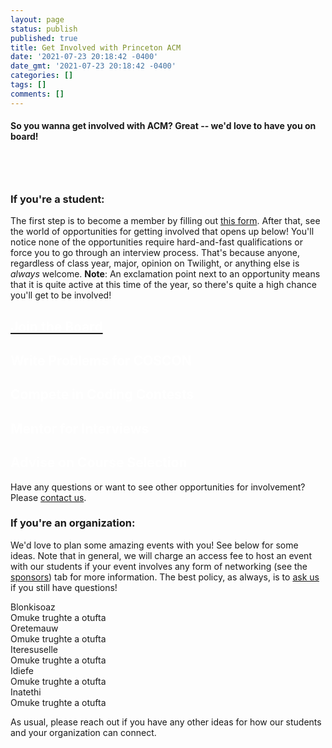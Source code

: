```yaml
---
layout: page
status: publish
published: true
title: Get Involved with Princeton ACM
date: '2021-07-23 20:18:42 -0400'
date_gmt: '2021-07-23 20:18:42 -0400'
categories: []
tags: []
comments: []
---
```

#### So you wanna get involved with ACM? Great -- we'd love to have you on board! 

<div style="height: 40px"></div>

### **If you're a student:** 
The first step is to become a member by filling out <a href="https://forms.gle/7HcG9zUtD7wPj9Rc9">this form</a>. After that, see the world of opportunities for getting involved that opens up below! You'll notice none of the opportunities require hard-and-fast qualifications or force you to go through an interview process. That's because anyone, regardless of class year, major, opinion on Twilight, or anything else is <em>always</em> welcome. **Note**: An exclamation point next to an opportunity means that it is quite active at this time of the year, so there's quite a high chance you'll get to be involved!

<div class="accordion-gallery">
    <div class="options student-gallery">
        <a class="option active" style="--optionBackground:url(/images/18-19-officers.jpg);" href="/" data="/officers">
            <div class="shadow"></div>
            <div class="label">
                <!-- <div class="icon">
                    <i class="fas fa-walking"></i>
                </div> -->
                <div class="info">
                    <div class="main"><h2 style="color: white; font-weight: bold">Join the Board</h2></div>
                    <!-- <div class="sub"><span style="width:100%"><a href="/officers/">Officer Elections</a> are usually held in late spring, but we're always receptive to ideas. If we think that you're idea is a good one, we can offer you a spot on the board to help you implement it!</span></div> -->
                </div>
            </div>
        </a>
        <a class="option" style="--optionBackground:url(/images/COSCON_dark_background.png); background-position: -5px 15px" data="/announcements#cosconwriting">
            <div class="shadow"></div>
            <div class="label">
                <div class="icon">
                    <i class="fa fa-exclamation-circle"></i>
                </div>
                <div class="info">
                    <div class="main"><h2 style="color: white; font-weight: bold">Write Problems for COSCON</h2></div>
                </div>
            </div>
        </a>
        <a class="option" style="--optionBackground:url(/images/icpc_team.jpg);" data="/events/icpc">
            <div class="shadow"></div>
            <div class="label">
                <div class="icon">
                    <i class="fa fa-exclamation-circle"></i>
                </div>
                <div class="info">
                    <div class="main"><h2 style="color: white; font-weight: bold">Compete in Coding Contests</h2></div>
                </div>
            </div>
        </a>
        <a class="option" style="--optionBackground:url(/images/interview_prep_cropped.png);" data="/events/interview_prep">
            <div class="shadow"></div>
            <div class="label">
                <div class="icon">
                    <i class="fa fa-exclamation-circle"></i>
                </div>
                <div class="info">
                    <div class="main"><h2 style="color: white; font-weight: bold">Mentor for Interviews</h2></div>
                </div>
            </div>
        </a>
        <a class="option" style="--optionBackground:url(https://66.media.tumblr.com/f19901f50b79604839ca761cd6d74748/tumblr_o65rohhkQL1qho82wo1_1280.jpg);" data="/events/advising">
            <div class="shadow"></div>
            <div class="label">
                <div class="icon">
                    <i class="fa fa-exclamation-circle"></i>
                </div>
                <div class="info">
                    <div class="main"><h2 style="color: white; font-weight: bold">Advise on Course Selection</h2></div>
                </div>
            </div>
        </a>
    </div>
</div>

Have any questions or want to see other opportunities for involvement? Please [contact us](/contact/index.html).

### **If you're an organization:** 
We'd love to plan some amazing events with you! See below for some ideas. Note that in general, we will charge an access fee to host an event with our students if your event involves any form of networking (see the [sponsors](/sponsors/sponsor_info)) tab for more information. The best policy, as always, is to [ask us](/contact) if you still have questions!

<div class="accordion-gallery">
    <div class="options org-gallery">
    <div class="option active" style="--optionBackground:url(https://66.media.tumblr.com/6fb397d822f4f9f4596dff2085b18f2e/tumblr_nzsvb4p6xS1qho82wo1_1280.jpg);">
        <div class="shadow"></div>
        <div class="label">
            <div class="icon">
                <i class="fas fa-walking"></i>
            </div>
            <div class="info">
                <div class="main">Blonkisoaz</div>
                <div class="sub">Omuke trughte a otufta</div>
            </div>
        </div>
    </div>
    <div class="option" style="--optionBackground:url(https://66.media.tumblr.com/8b69cdde47aa952e4176b4200052abf4/tumblr_o51p7mFFF21qho82wo1_1280.jpg);">
        <div class="shadow"></div>
        <div class="label">
            <div class="icon">
                <i class="fas fa-snowflake"></i>
            </div>
            <div class="info">
                <div class="main">Oretemauw</div>
                <div class="sub">Omuke trughte a otufta</div>
            </div>
        </div>
    </div>
    <div class="option" style="--optionBackground:url(https://66.media.tumblr.com/5af3f8303456e376ceda1517553ba786/tumblr_o4986gakjh1qho82wo1_1280.jpg);">
        <div class="shadow"></div>
        <div class="label">
            <div class="icon">
                <i class="fas fa-tree"></i>
            </div>
            <div class="info">
                <div class="main">Iteresuselle</div>
                <div class="sub">Omuke trughte a otufta</div>
            </div>
        </div>
    </div>
    <div class="option" style="--optionBackground:url(https://66.media.tumblr.com/5516a22e0cdacaa85311ec3f8fd1e9ef/tumblr_o45jwvdsL11qho82wo1_1280.jpg);">
        <div class="shadow"></div>
        <div class="label">
            <div class="icon">
                <i class="fas fa-tint"></i>
            </div>
            <div class="info">
                <div class="main">Idiefe</div>
                <div class="sub">Omuke trughte a otufta</div>
            </div>
        </div>
    </div>
    <div class="option" style="--optionBackground:url(https://66.media.tumblr.com/f19901f50b79604839ca761cd6d74748/tumblr_o65rohhkQL1qho82wo1_1280.jpg);">
        <div class="shadow"></div>
        <div class="label">
            <div class="icon">
                <i class="fas fa-sun"></i>
            </div>
            <div class="info">
                <div class="main">Inatethi</div>
                <div class="sub">Omuke trughte a otufta</div>
            </div>
        </div>
    </div>
    </div>
</div>

As usual, please reach out if you have any other ideas for how our students and your organization can connect.
